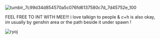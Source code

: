 ![tumblr_7c99d34d854570a5c076fd6137580c7d_7d45752e_100](https://github.com/theappriser/theappriser/assets/165829625/ea112ef7-cca4-46ab-a2a1-8aefa0aff2f5) 

FEEL FREE TO INT WITH MEE!!! i love talkign to people & c+h is also okay, 
im usually by genshin area or the path beside it under spawn !


![ryoj](https://github.com/theappriser/theappriser/assets/165829625/f2fd4a91-4778-4fb5-a5db-9a1e1d3d92d9)
